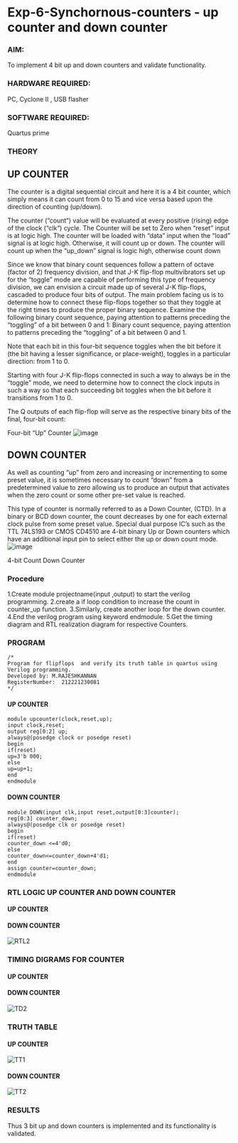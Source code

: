 # Exp-6-Synchornous-counters - up counter and down counter 
### AIM: 
To implement 4 bit up and down counters and validate  functionality.
### HARDWARE REQUIRED:  
PC, Cyclone II , USB flasher
### SOFTWARE REQUIRED:   
Quartus prime
### THEORY 

## UP COUNTER 
The counter is a digital sequential circuit and here it is a 4 bit counter, which simply means it can count from 0 to 15 and vice versa based upon the direction of counting (up/down). 

The counter (“count“) value will be evaluated at every positive (rising) edge of the clock (“clk“) cycle.
The Counter will be set to Zero when “reset” input is at logic high.
The counter will be loaded with “data” input when the “load” signal is at logic high. Otherwise, it will count up or down.
The counter will count up when the “up_down” signal is logic high, otherwise count down

Since we know that binary count sequences follow a pattern of octave (factor of 2) frequency division, and that J-K flip-flop multivibrators set up for the “toggle” mode are capable of performing this type of frequency division, we can envision a circuit made up of several J-K flip-flops, cascaded to produce four bits of output.
The main problem facing us is to determine how to connect these flip-flops together so that they toggle at the right times to produce the proper binary sequence.
Examine the following binary count sequence, paying attention to patterns preceding the “toggling” of a bit between 0 and 1:
Binary count sequence, paying attention to patterns preceding the “toggling” of a bit between 0 and 1.

Note that each bit in this four-bit sequence toggles when the bit before it (the bit having a lesser significance, or place-weight), toggles in a particular direction: from 1 to 0.



 
 

Starting with four J-K flip-flops connected in such a way to always be in the “toggle” mode, we need to determine how to connect the clock inputs in such a way so that each succeeding bit toggles when the bit before it transitions from 1 to 0.

The Q outputs of each flip-flop will serve as the respective binary bits of the final, four-bit count:

 
 

Four-bit “Up” Counter
![image](https://user-images.githubusercontent.com/36288975/169644758-b2f4339d-9532-40c5-af40-8f4f8c942e2c.png)



## DOWN COUNTER 

As well as counting “up” from zero and increasing or incrementing to some preset value, it is sometimes necessary to count “down” from a predetermined value to zero allowing us to produce an output that activates when the zero count or some other pre-set value is reached.

This type of counter is normally referred to as a Down Counter, (CTD). In a binary or BCD down counter, the count decreases by one for each external clock pulse from some preset value. Special dual purpose IC’s such as the TTL 74LS193 or CMOS CD4510 are 4-bit binary Up or Down counters which have an additional input pin to select either the up or down count mode.
![image](https://user-images.githubusercontent.com/36288975/169644844-1a14e123-7228-4ed8-81a9-eb937dff4ac8.png)


4-bit Count Down Counter
### Procedure
1.Create module projectname(input ,output) to start the verilog programming.
2.create a if loop condition to increase the count in counter_up function.
3.Similarly, create another loop for the down counter.
4.End the verilog program using keyword endmodule.
5.Get the timing diagram and RTL realization diagram for respective Counters.


### PROGRAM 
```
/*
Program for flipflops  and verify its truth table in quartus using Verilog programming.
Developed by: M.RAJESHKANNAN
RegisterNumber:  212221230081
*/
```

#### UP COUNTER

````
module upcounter(clock,reset,up);
input clock,reset;
output reg[0:2] up;
always@(posedge clock or posedge reset)
begin
if(reset)
up=3'b 000;
else
up=up+1;
end
endmodule

````

#### DOWN COUNTER
```
module DOWN(input clk,input reset,output[0:3]counter);
reg[0:3] counter_down;
always@(posedge clk or posedge reset)
begin
if(reset)
counter_down <=4'd0;
else
counter_down<=counter_down+4'd1;
end
assign counter=counter_down;
endmodule

```
### RTL LOGIC UP COUNTER AND DOWN COUNTER  

#### UP COUNTER


#### DOWN COUNTER


![RTL2](https://user-images.githubusercontent.com/93901857/200124055-94eed22f-80c9-4fee-b4b7-d36ed19b3582.jpg)



### TIMING DIGRAMS FOR COUNTER  

#### UP COUNTER


#### DOWN COUNTER

![TD2](https://user-images.githubusercontent.com/93901857/200124060-16dc7e39-3f4c-4211-9dc9-73020dee0cc4.jpg)


### TRUTH TABLE 


#### UP COUNTER
![TT1](https://user-images.githubusercontent.com/93901857/200124061-ad25ab47-d9cf-4a8f-9d70-d31273557a67.jpg)

#### DOWN COUNTER

![TT2](https://user-images.githubusercontent.com/93901857/200124063-e97b22e5-7cdd-4345-a9be-bb8b055dbb4b.jpg)


### RESULTS 
Thus 3 bit up and down counters is implemented and its functionality is validated.

